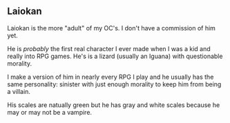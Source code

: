 ## Laiokan

Laiokan is the more "adult" of my OC's. I don't have a commission of him yet.

He is _probably_ the first real character I ever made when I was a kid and really into RPG games. He's is a lizard (usually an Iguana) with questionable morality.

I make a version of him in nearly every RPG I play and he usually has the same personality: sinister with just enough morality to keep him from being a villain.

His scales are natually green but he has gray and white scales because he may or may not be a vampire.
